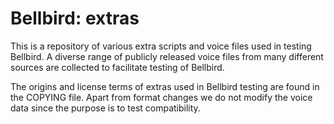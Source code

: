 Bellbird: extras
================

This is a repository of various extra scripts and voice files used
in testing Bellbird. A diverse range of publicly released voice files
from many different sources are collected to facilitate testing of Bellbird.

The origins and license terms of extras used in Bellbird testing are found in
the COPYING file. Apart from format changes we do not modify the voice data
since the purpose is to test compatibility.